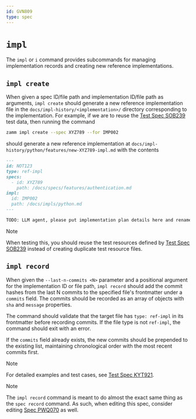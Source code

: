 ```yaml
---
id: GVN809
type: spec
---
```


# `impl`

The `impl` or `i` command provides subcommands for managing implementation records and creating new reference implementations.

## `impl create`

When given a spec ID/file path and implementation ID/file path as arguments, `impl create` should generate a new reference implementation file in the `docs/impl-history/<implementation>/` directory corresponding to the implementation. For example, if we are to reuse the [Test Spec SOB239](./tests/info-command.md) test data, then running the command

```bash
zamm impl create --spec XYZ789 --for IMP002
```

should generate a new reference implementation at `docs/impl-history/python/features/new-XYZ789-impl.md` with the contents

```md
---
id: NOT123
type: ref-impl
specs:
  - id: XYZ789
    path: /docs/specs/features/authentication.md
impl:
  id: IMP002
  path: /docs/impls/python.md
---

TODO: LLM agent, please put implementation plan details here and rename this file as appropriate.
```

> [!NOTE]
> When testing this, you should reuse the test resources defined by [Test Spec SOB239](./tests/info-command.md) instead of creating duplicate test resource files.

## `impl record`

When given the `--last-n-commits <N>` parameter and a positional argument for the implementation ID or file path, `impl record` should add the commit hashes from the last N commits to the specified file's frontmatter under a `commits` field. The commits should be recorded as an array of objects with `sha` and `message` properties.

The command should validate that the target file has `type: ref-impl` in its frontmatter before recording commits. If the file type is not `ref-impl`, the command should exit with an error.

If the `commits` field already exists, the new commits should be prepended to the existing list, maintaining chronological order with the most recent commits first.

> [!NOTE]
> For detailed examples and test cases, see [Test Spec KYT921](./tests/implement-command.md).

> [!NOTE]
> The `impl record` command is meant to do almost the exact same thing as the `spec record` command. As such, when editing this spec, consider editing [Spec PWQ070](/docs/specs/cli/spec/README.md) as well.
